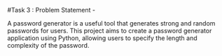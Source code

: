 #Task 3 : Problem Statement -

A password generator is a useful tool that generates strong and random passwords for users. This project aims to create a password generator application using Python, allowing users to specify the length and complexity of the password.